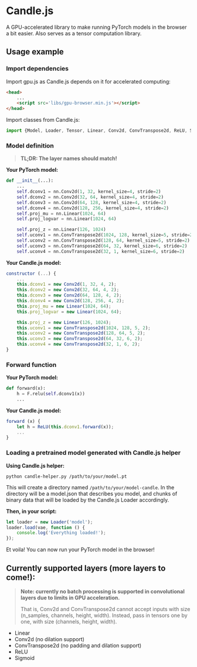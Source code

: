 # Candle.js
A GPU-accelerated library to make running PyTorch models in the browser a bit easier. Also serves as a tensor computation library.

## Usage example

### Import dependencies
Import gpu.js as Candle.js depends on it for accelerated computing:

```html
<head>
    ...
    <script src='libs/gpu-browser.min.js'></script>
</head>
```

Import classes from Candle.js:

```javascript
import {Model, Loader, Tensor, Linear, Conv2d, ConvTranspose2d, ReLU, Sigmoid} from "./candle.js";
```

### Model definition

> **TL;DR: The layer names should match!**

**Your PyTorch model:**

```python
def __init__(...):
    ...
    self.dconv1 = nn.Conv2d(1, 32, kernel_size=4, stride=2)
    self.dconv2 = nn.Conv2d(32, 64, kernel_size=4, stride=2)
    self.dconv3 = nn.Conv2d(64, 128, kernel_size=4, stride=2)
    self.dconv4 = nn.Conv2d(128, 256, kernel_size=4, stride=2)
    self.proj_mu = nn.Linear(1024, 64)
    self.proj_logvar = nn.Linear(1024, 64)

    self.proj_z = nn.Linear(126, 1024)
    self.uconv1 = nn.ConvTranspose2d(1024, 128, kernel_size=5, stride=2)
    self.uconv2 = nn.ConvTranspose2d(128, 64, kernel_size=5, stride=2)
    self.uconv3 = nn.ConvTranspose2d(64, 32, kernel_size=6, stride=2)
    self.uconv4 = nn.ConvTranspose2d(32, 1, kernel_size=6, stride=2)
```

**Your Candle.js model:**

```javascript
constructor (...) {
    ...
    this.dconv1 = new Conv2d(1, 32, 4, 2);
    this.dconv2 = new Conv2d(32, 64, 4, 2);
    this.dconv3 = new Conv2d(64, 128, 4, 2);
    this.dconv4 = new Conv2d(128, 256, 4, 2);
    this.proj_mu = new Linear(1024, 64);
    this.proj_logvar = new Linear(1024, 64);

    this.proj_z = new Linear(126, 1024);
    this.uconv1 = new ConvTranspose2d(1024, 128, 5, 2);
    this.uconv2 = new ConvTranspose2d(128, 64, 5, 2);
    this.uconv3 = new ConvTranspose2d(64, 32, 6, 2);
    this.uconv4 = new ConvTranspose2d(32, 1, 6, 2);
}
```

### Forward function
**Your PyTorch model:**

```python
def forward(x):
    h = F.relu(self.dconv1(x))
    ...
```

**Your Candle.js model:**

```javascript
forward (x) {
    let h = ReLU(this.dconv1.forward(x));
    ...
}
```

### Loading a pretrained model generated with Candle.js helper
**Using Candle.js helper:**

```
python candle-helper.py /path/to/your/model.pt
```

This will create a directory named `/path/to/your/model-candle`. In the directory will be a model.json that describes you model, and chunks of binary data that will be loaded by the Candle.js Loader accordingly.

**Then, in your script:**

```javascript
let loader = new Loader('model');
loader.load(vae, function () {
    console.log('Everything loaded!');
});
```

Et voila! You can now run your PyTorch model in the browser!

## Currently supported layers (more layers to come!):

> **Note: currently no batch processing is supported in convolutional layers due to limits in GPU acceleration.** 
>
> That is, Conv2d and ConvTranspose2d cannot accept inputs with size (n_samples, channels, height, width). Instead, pass in tensors one by one, with size (channels, height, width).

* Linear
* Conv2d (no dilation support)
* ConvTranspose2d (no padding and dilation support)
* ReLU
* Sigmoid